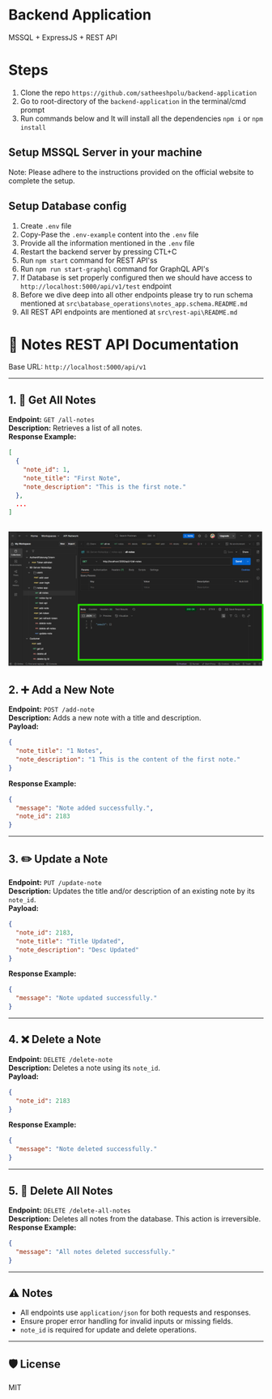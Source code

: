 # Backend Application

MSSQL + ExpressJS + REST API

# Steps

1. Clone the repo `https://github.com/satheeshpolu/backend-application`
2. Go to root-directory of the `backend-application` in the terminal/cmd prompt
3. Run commands below and It will install all the dependencies
   `npm i` or `npm install`

## Setup MSSQL Server in your machine

Note: Please adhere to the instructions provided on the official website to complete the setup.

## Setup Database config

1. Create `.env` file
2. Copy-Pase the `.env-example` content into the `.env` file
3. Provide all the information mentioned in the `.env` file
4. Restart the backend server by pressing CTL+C
5. Run `npm start` command for REST API'ss
6. Run `npm run start-graphql` command for GraphQL API's
7. If Database is set properly configured then we should have access to `http://localhost:5000/api/v1/test` endpoint
8. Before we dive deep into all other endpoints please try to run schema mentioned at `src\batabase_operations\notes_app.schema.README.md`
9. All REST API endpoints are mentioned at `src\rest-api\README.md`



# 📝 Notes REST API Documentation

Base URL: `http://localhost:5000/api/v1`

---

## 1. 📄 Get All Notes

**Endpoint:** `GET /all-notes`  
**Description:** Retrieves a list of all notes.  
**Response Example:**
```json
[
  {
    "note_id": 1,
    "note_title": "First Note",
    "note_description": "This is the first note."
  },
  ...
]
```
![Get All Notes Response](./src/assets/REST-API-getAll.png)
---

## 2. ➕ Add a New Note

**Endpoint:** `POST /add-note`  
**Description:** Adds a new note with a title and description.  
**Payload:**
```json
{
  "note_title": "1 Notes",
  "note_description": "1 This is the content of the first note."
}
```
**Response Example:**
```json
{
  "message": "Note added successfully.",
  "note_id": 2183
}
```

---

## 3. ✏️ Update a Note

**Endpoint:** `PUT /update-note`  
**Description:** Updates the title and/or description of an existing note by its `note_id`.  
**Payload:**
```json
{
  "note_id": 2183,
  "note_title": "Title Updated",
  "note_description": "Desc Updated"
}
```
**Response Example:**
```json
{
  "message": "Note updated successfully."
}
```

---

## 4. ❌ Delete a Note

**Endpoint:** `DELETE /delete-note`  
**Description:** Deletes a note using its `note_id`.  
**Payload:**
```json
{
  "note_id": 2183
}
```
**Response Example:**
```json
{
  "message": "Note deleted successfully."
}
```

---

## 5. 🧹 Delete All Notes

**Endpoint:** `DELETE /delete-all-notes`  
**Description:** Deletes all notes from the database. This action is irreversible.  
**Response Example:**
```json
{
  "message": "All notes deleted successfully."
}
```

---

## ⚠️ Notes

- All endpoints use `application/json` for both requests and responses.
- Ensure proper error handling for invalid inputs or missing fields.
- `note_id` is required for update and delete operations.

---

## 🛡️ License

MIT
